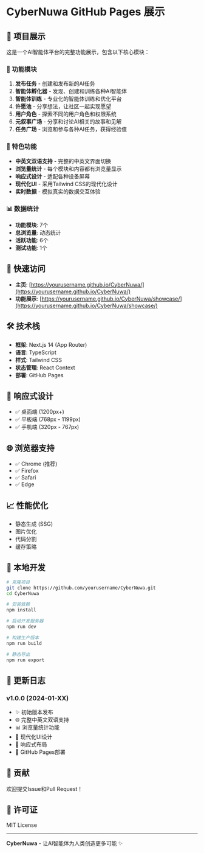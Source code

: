 # CyberNuwa GitHub Pages 展示

## 🌟 项目展示

这是一个AI智能体平台的完整功能展示，包含以下核心模块：

### 🚀 功能模块

1. **发布任务** - 创建和发布新的AI任务
2. **智能体孵化器** - 发现、创建和训练各种AI智能体  
3. **智能体训练** - 专业化的智能体训练和优化平台
4. **许愿池** - 分享想法，让社区一起实现愿望
5. **用户角色** - 探索不同的用户角色和权限系统
6. **元叙事广场** - 分享和讨论AI相关的故事和见解
7. **任务广场** - 浏览和参与各种AI任务，获得经验值

### 🎯 特色功能

- **中英文双语支持** - 完整的中英文界面切换
- **浏览量统计** - 每个模块和内容都有浏览量显示
- **响应式设计** - 适配各种设备屏幕
- **现代化UI** - 采用Tailwind CSS的现代化设计
- **实时数据** - 模拟真实的数据交互体验

### 📊 数据统计

- **功能模块**: 7个
- **总浏览量**: 动态统计
- **活跃功能**: 6个
- **测试功能**: 1个

## 🚀 快速访问

- **主页**: [https://yourusername.github.io/CyberNuwa/](https://yourusername.github.io/CyberNuwa/)
- **功能展示**: [https://yourusername.github.io/CyberNuwa/showcase/](https://yourusername.github.io/CyberNuwa/showcase/)

## 🛠️ 技术栈

- **框架**: Next.js 14 (App Router)
- **语言**: TypeScript
- **样式**: Tailwind CSS
- **状态管理**: React Context
- **部署**: GitHub Pages

## 📱 响应式设计

- ✅ 桌面端 (1200px+)
- ✅ 平板端 (768px - 1199px)  
- ✅ 手机端 (320px - 767px)

## 🌐 浏览器支持

- ✅ Chrome (推荐)
- ✅ Firefox
- ✅ Safari
- ✅ Edge

## 📈 性能优化

- 静态生成 (SSG)
- 图片优化
- 代码分割
- 缓存策略

## 🔧 本地开发

```bash
# 克隆项目
git clone https://github.com/yourusername/CyberNuwa.git
cd CyberNuwa

# 安装依赖
npm install

# 启动开发服务器
npm run dev

# 构建生产版本
npm run build

# 静态导出
npm run export
```

## 📝 更新日志

### v1.0.0 (2024-01-XX)
- ✨ 初始版本发布
- 🌐 完整中英文双语支持
- 📊 浏览量统计功能
- 🎨 现代化UI设计
- 📱 响应式布局
- 🚀 GitHub Pages部署

## 🤝 贡献

欢迎提交Issue和Pull Request！

## 📄 许可证

MIT License

---

**CyberNuwa** - 让AI智能体为人类创造更多可能 ✨ 